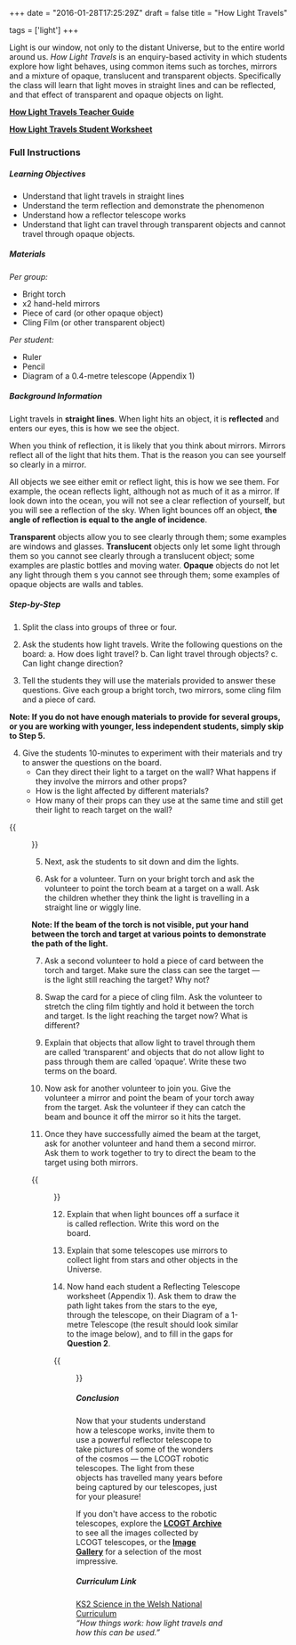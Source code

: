 +++
date = "2016-01-28T17:25:29Z"
draft = false
title = "How Light Travels"

tags = ['light']
+++

Light is our window, not only to the distant Universe, but to the entire world around us. *How Light Travels* is an enquiry-based activity in which students explore how light behaves, using common items such as torches, mirrors and a mixture of opaque, translucent and transparent objects. Specifically the class will learn that light moves in straight lines and can be reflected, and that effect of transparent and opaque objects on light.

[**How Light Travels Teacher Guide**](https://drive.google.com/file/d/0B42a91Be7891WWItWFRLbzVYc0U/view?usp=sharing)

[**How Light Travels Student Worksheet**](https://drive.google.com/file/d/0B42a91Be7891a3NoQjhLOTZ3ZjQ/view?usp=sharing)

### Full Instructions

##### Learning Objectives

- Understand that light travels in straight lines
- Understand the term reflection and demonstrate the phenomenon 
- Understand how a reflector telescope works
- Understand that light can travel through transparent objects and cannot travel through opaque objects.

##### Materials

*Per group:*

- Bright torch
- x2 hand-held mirrors
- Piece of card (or other opaque object)
- Cling Film (or other transparent object)

*Per student:*

- Ruler
- Pencil
- Diagram of a 0.4-metre telescope (Appendix 1)


##### Background Information

Light travels in **straight lines**. When light hits an object, it is **reflected** and enters our eyes, this is how we see the object.

When you think of reflection, it is likely that you think about mirrors. Mirrors reflect all of the light that hits them. That is the reason you can see yourself so clearly in a mirror. 

All objects we see either emit or reflect light, this is how we see them. For example, the ocean reflects light, although not as much of it as a mirror. If look down into the ocean, you will not see a clear reflection of yourself, but you will see a reflection of the sky. When light bounces off an object, **the angle of reflection is equal to the angle of incidence**.

**Transparent** objects allow you to see clearly through them; some examples are windows and glasses. **Translucent** objects only let some light through them so you cannot see clearly through a translucent object; some examples are plastic bottles and moving water. **Opaque** objects do not let any light through them s you cannot see through them; some examples of opaque objects are walls and tables.

##### Step-by-Step

1) Split the class into groups of three or four.

2) Ask the students how light travels. Write the following questions on the board:
a. How does light travel?
b. Can light travel through objects? c. Can light change direction?

3) Tell the students they will use the materials provided to answer these questions. Give each group a bright torch, two mirrors, some cling film and a piece of card.

**Note: If you do not have enough materials to provide for several groups, or you are working with younger, less independent students, simply skip to Step 5.**

4) Give the students 10-minutes to experiment with their materials and try to answer the questions on the board. 
	- Can they direct their light to a target on the wall? What happens if 	they involve the mirrors and other props?
	- How is the light affected by different materials?
	- How many of their props can they use at the same time and still get 	their light to reach target on the wall?

{{<figure src="/images/HowLightTravels.png/" title="Volunteers demonstrate how light can be directed using reflective material such as mirrors.">}}

5) Next, ask the students to sit down and dim the lights.

6) Ask for a volunteer. Turn on your bright torch and ask the volunteer to point the torch beam at a target on a wall. Ask the children whether they think the light is travelling in a straight line or wiggly line. 

**Note: If the beam of the torch is not visible, put your hand between the torch and target at various points to demonstrate the path of the light.**

7) Ask a second volunteer to hold a piece of card between the torch and target. Make sure the class can see the target — is the light still reaching the target? Why not?

8) Swap the card for a piece of cling film. Ask the volunteer to stretch the cling film tightly and hold it between the torch and target. Is the light reaching the target now? What is different?

9) Explain that objects that allow light to travel through them are called ‘transparent’ and objects that do not allow light to pass through them are called ‘opaque’. Write these two terms on the board.

10) Now ask for another volunteer to join you. Give the volunteer a mirror and point the beam of your torch away from the target. Ask the volunteer if they can catch the beam and bounce it off the mirror so it hits the target. 

11) Once they have successfully aimed the beam at the target, ask for another volunteer and hand them a second mirror. Ask them to work together to try to direct the beam to the target using both mirrors.

{{<figure src="/images/Reflection-Demo.png/" title="Volunteers demonstrate Step 11 of the **How Light Travels** activity.">}}

12) Explain that when light bounces off a surface it is called reflection. Write this word on the board.

13) Explain that some telescopes use mirrors to collect light from stars and other objects in the Universe. 

14) Now hand each student a Reflecting Telescope worksheet (Appendix 1). Ask them to draw the path light takes from the stars to the eye, through the telescope, on their Diagram of a 1-metre Telescope (the result should look similar to the image below), and to fill in the gaps for **Question 2**.

{{<figure src="/images/reflector_telescope_diagram.png/" title="Diagram showing the path cosmic light takes through a reflector telescope to the eyepiece.">}}

##### Conclusion

Now that your students understand how a telescope works, invite them to use a powerful reflector telescope to take pictures of some of the wonders of the cosmos — the LCOGT robotic telescopes. The light from these objects has travelled many years before being captured by our telescopes, just for your pleasure! 

If you don't have access to the robotic telescopes, explore the [**LCOGT Archive**](http://lcogt.net/observations/) to see all the images collected by LCOGT telescopes, or the [**Image Gallery**](http://lcogt.net/images/space/) for a selection of the most impressive.

##### Curriculum Link

[KS2 Science in the Welsh National Curriculum](http://learning.wales.gov.uk/docs/learningwales/publications/140624-science-in-the-national-curriculum-en.pdf)<br>
*“How things work: how light travels and how this can be used.”*</b>

